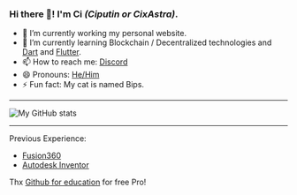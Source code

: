 ### Hi there 👋! I'm **Ci** *(Ciputin or CixAstra)*.

- 🔭 I’m currently working my personal website.
- 🌱 I’m currently learning Blockchain / Decentralized technologies and [Dart](https://dart.dev) and [Flutter](https://flutter.dev).
- 📫 How to reach me: [Discord](https://discord.bio/CixAstra)
- 😄 Pronouns: [He/Him](https://en.pronouns.page/he)
- ⚡ Fun fact: My cat is named Bips. 

---

![My GitHub stats](https://github-readme-stats.vercel.app/api?username=cixastra&show_icons=true&theme=tokyonight)

---

Previous Experience: 
- [Fusion360](https://www.autodesk.com/products/fusion-360/overview)
- [Autodesk Inventor](https://www.autodesk.com/products/inventor/overview)


Thx [Github for education](https://education.github.com) for free Pro!
